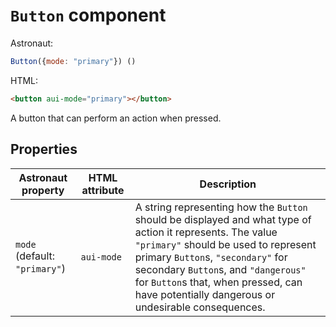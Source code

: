# `Button` component
Astronaut:
```javascript
Button({mode: "primary"}) ()
```

HTML:
```html
<button aui-mode="primary"></button>
```

A button that can perform an action when pressed.

## Properties
| Astronaut property | HTML attribute | Description |
|---|---|---|
|`mode` (default: `"primary"`) | `aui-mode` | A string representing how the `Button` should be displayed and what type of action it represents. The value `"primary"` should be used to represent primary `Button`s, `"secondary"` for secondary `Button`s, and `"dangerous"` for `Button`s that, when pressed, can have potentially dangerous or undesirable consequences. |